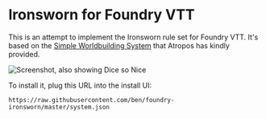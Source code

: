 # Ironsworn for Foundry VTT

This is an attempt to implement the Ironsworn rule set for Foundry VTT.
It's based on the [Simple Worldbuilding System](https://gitlab.com/foundrynet/worldbuilding) that Atropos has kindly provided.

![Screenshot, also showing Dice so Nice](https://user-images.githubusercontent.com/39902/94701506-92e83f00-02f1-11eb-9464-a3dd33747658.png)

To install it, plug this URL into the install UI:

```
https://raw.githubusercontent.com/ben/foundry-ironsworn/master/system.json
```
